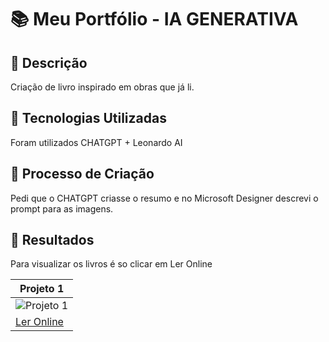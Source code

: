 <h1> 📚 Meu Portfólio - IA GENERATIVA </h1>

## 🌸 Descrição
Criação de livro inspirado em obras que já li.

## 🌸 Tecnologias Utilizadas
Foram utilizados CHATGPT + Leonardo AI

## 🌸 Processo de Criação
Pedi que o CHATGPT criasse o resumo e no Microsoft Designer descrevi o prompt para as imagens.

## 🌸 Resultados
Para visualizar os livros é so clicar em Ler Online

| Projeto 1           | 
|----------------------|
| ![Projeto 1](https://image.slidesharecdn.com/livrodoedgarallanpoebyellagui-241125121027-dd75e53d/85/Analise-Literario-Edgar-Allan-Poe-by-ellagui-pdf-1-320.jpg) 
| [Ler Online](https://pt.slideshare.net/slideshow/analise-literario-edgar-allan-poe-by-ellagui-pdf/273583566) | 

